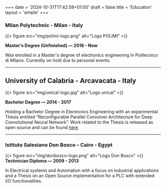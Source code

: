 +++
date = '2024-10-31T17:42:58+01:00'
draft = false
title = 'Education'
layout = 'simple'
+++

### Milan Polytechnic  - Milan - Italy
{{< figure
    src="img/polimi-logo.png"
    alt="Logo POLIMI"
    >}}

**Master’s Degree (Unfinished) — 2018 - Now**

Was enrolled in a Master's degree of electronics engineering in Politecnico di Milano. Currently on hold due to personal events.

---

## University of Calabria - Arcavacata - Italy
{{< figure
    src="img/unical-logo.jpg"
    alt="Logo unical"
    >}}

**Bachelor Degree — 2014 - 2017**

Holding a Bachelor Degree in Electronics Engineering with an experimental Thesis entitled “Reconfigurable Parallel Convolver Architecture for Deep Convolutional Neural Network”. Work related to the Thesis is released as open source and can be found [here](https://github.com/el3ctrician/Open-Convolver-Architecture-For-DCNN)

---

### Istituto Salesiano Don Bosco – Cairo - Egypt

{{< figure
    src="img/donbosco-logo.png"
    alt="Logo Don Bosco"
    >}}
**Technician Diploma  — 2009 - 2013**

In Electrical systems and Automation with a focus on industrial applications and a Thesis on an Open Source implementation for a PLC with extended I/O functionalities.
